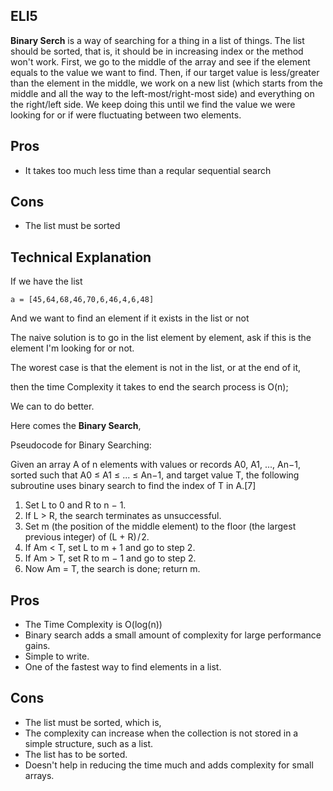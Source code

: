 ## ELI5
**Binary Serch** is a way of searching for a thing in a list of things. The list should be sorted, that is, it should be in increasing index or the method won't work. First, we go to the middle of the array and see if the element equals to the value we want to find. Then, if our target value is less/greater than the element in the middle, we work on a new list (which starts from the middle and all the way to the left-most/right-most side) and everything on the right/left side. We keep doing this until we find the value we were looking for or if were fluctuating between two elements.

## Pros
* It takes too much less time than a reqular sequential search

## Cons
* The list must be sorted

## Technical Explanation

If we have the list

`a = [45,64,68,46,70,6,46,4,6,48]`

And we want to find an element if it exists in the list or not

The naive solution is to go in the list element by element, ask if this is the element I'm looking for or not.

The worest case is that the element is not in the list, or at the end of it,

then the time Complexity it takes to end the search process is O(n);

We can to do better.

Here comes the **Binary Search**,

Pseudocode for Binary Searching:

Given an array A of n elements with values or records A0, A1, ..., An−1, sorted such that A0 ≤ A1 ≤ ... ≤ An−1, and target value T, the following subroutine uses binary search to find the index of T in A.[7]
1. Set L to 0 and R to n − 1.
2. If L > R, the search terminates as unsuccessful.
3. Set m (the position of the middle element) to the floor (the largest previous integer) of (L + R) / 2.
4. If Am < T, set L to m + 1 and go to step 2.
5. If Am > T, set R to m − 1 and go to step 2.
6. Now Am = T, the search is done; return m.

## Pros
* The Time Complexity is O(log(n))
* Binary search adds a small amount of complexity for large performance gains.
* Simple to write.
* One of the fastest way to find elements in a list.

## Cons
* The list must be sorted, which is,
* The complexity can increase when the collection is not stored in a simple structure, such as a list.
* The list has to be sorted.
* Doesn't help in reducing the time much and adds complexity for small arrays.
